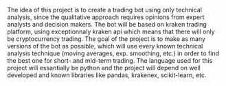 The idea of this project is to create a trading bot using only technical analysis, since the qualitative approach requires opinions from expert analysts and decision makers.
The bot will be based on kraken trading platform, using exceptionnaly kraken api which means that there will only be cryptocurrency trading.
The goal of the project is to make as many versions of the bot as possible, which will use every known technical analysis technique (moving averages, exp. smoothing, etc.) in order to find the best one for short- and mid-term trading.
The language used for this project will essantially be python and the project will depend on  well developed and known libraries like pandas, krakenex, scikit-learn, etc.

